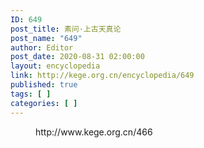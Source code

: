 ```yaml
---
ID: 649
post_title: 素问·上古天真论
post_name: "649"
author: Editor
post_date: 2020-08-31 02:00:00
layout: encyclopedia
link: http://kege.org.cn/encyclopedia/649
published: true
tags: [ ]
categories: [ ]
---
```



<!-- wp:core-embed/wordpress {"url":"http://www.kege.org.cn/466","type":"wp-embed","providerNameSlug":"kege-org-cn","className":""} -->
<figure class="wp-block-embed-wordpress wp-block-embed is-type-wp-embed is-provider-kege-org-cn"><div class="wp-block-embed__wrapper">
http://www.kege.org.cn/466
</div></figure>
<!-- /wp:core-embed/wordpress -->